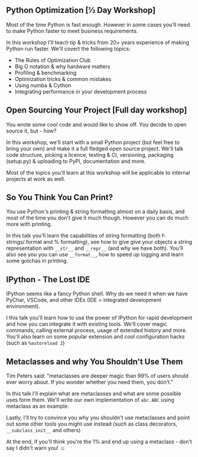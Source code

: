 ## Python Optimization [½ Day Workshop]

Most of the time Python is fast enough. However in some cases you'll need to
make Python faster to meet business requirements.

In this workshop I'll teach tip & tricks from 20+ years experience of making
Python run faster. We'll covert the following topics:

- The Rules of Optimization Club
- Big O notation & why hardware matters
- Profiling & benchmarking
- Optimization tricks & common mistakes
- Using numba & Cython
- Integrating performance in your development process

## Open Sourcing Your Project [Full day workshop]

You wrote some cool code and would like to show off. You decide to open source
it, but - how?

In this workshop, we'll start with a small Python project (but feel free to
bring your own) and make it a full fledged open source project. We'll talk code
structure, picking a licence, testing & CI, versioning, packaging (setup.py) &
uploading to PyPI, documentation and more.

Most of the topics you'll learn at this workshop will be applicable to internal
projects at work as well.


## So You Think You Can Print?

You use Python's printing & string formatting almost on a daily basis, and most
of the time you don't give it much though. However you can do much more with
printing.

In this talk you'll learn the capabilities of string formatting (both
f-strings/.format and % formatting), see how to give give your objects a string
representation with `__str__` and `__repr__` (and why we have both). You'll
also see you you can use `__format__`, how to speed up logging and learn some
gotchas in printing.

## IPython - The Lost IDE

IPython seems like a fancy Python shell. Why do we need it when we have PyChar, VSCode, and other IDEs (IDE = integrated development environment).

I this talk you'll learn how to use the power of IPython for rapid development
and how you can integrate it with existing tools. We'll cover magic commands,
calling external process, usage of extended history and more. You'll also learn
on some popular extension and cool configuration hacks (such as `%autoreload
2`)

## Metaclasses and why You Shouldn't Use Them

Tim Peters said: "metaclasses are deeper magic than 99% of users should ever
worry about. If you wonder whether you need them, you don't."

In this talk I'll explain what are metaclasses and what are some possible uses
form them. We'll write our own implementation of `abc.ABC` using metaclass as
an example.

Lastly, I'll try to convince you why you shouldn't use metaclasses and point
out some other tools you might use instead (such as class decorators,
`__subclass_init__` and others)

At the end, if you'll think you're the 1% and end up using a metaclass - don't
say I didn't warn you! ☺
